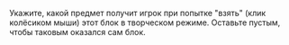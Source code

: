Укажите, какой предмет получит игрок при попытке "взять" (клик колёсиком мыши) этот блок в творческом режиме. Оставьте пустым, чтобы таковым оказался сам блок.